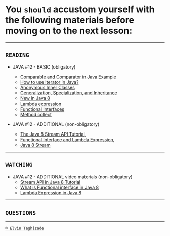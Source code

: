 # You `should` accustom yourself with the following materials before moving on to the next lesson:
---
## `READING`
- JAVA #12 - BASIC (obligatory)
    - [Comparable and Comparator in Java Example](https://www.journaldev.com/780/comparable-and-comparator-in-java-example)
    - [How to use Iterator in Java?](https://www.geeksforgeeks.org/how-to-use-iterator-in-java/)
    - [Anonymous Inner Classes](https://www.geeksforgeeks.org/anonymous-inner-class-java/)
    - [Generalization, Specialization, and Inheritance](https://sourcemaking.com/uml/modeling-it-systems/structural-view/generalization-specialization-and-inheritance)
    - [New in Java 8](https://www.baeldung.com/java-8-new-features)
    - [Lambda expression](http://tutorials.jenkov.com/java/lambda-expressions.html#zero-parameter)
    - [Functional Interfaces](https://www.journaldev.com/2763/java-8-functional-interfaces)
    - [Method collect](https://www.java67.com/2018/06/java-8-streamcollect-example.html)

- JAVA #12 - ADDITIONAL (non-obligatory)
    - [The Java 8 Stream API Tutorial](https://www.baeldung.com/java-8-streams),
    - [Functional Interface and Lambda Expression](https://dzone.com/articles/functional-interface-and-lambda-expression),
    - [Java 8 Stream](https://www.journaldev.com/2774/java-8-stream)
  
 ---

## `WATCHING`
- JAVA #12 - ADDITIONAL video materials (non-obligatory)
    - [Stream API in Java 8 Tutorial](https://youtu.be/9Orn0Pwp3YU)
    - [What is Functional interface in Java 8](https://youtu.be/qCuasR77Eo0)
    - [Lambda Expression in Java 8](https://youtu.be/yb46iD5dJYY)
      
---

## `QUESTIONS`

---

[`© Elvin Taghizade`](mailto:elvintaghiyev184@gmail.com)